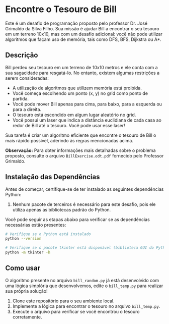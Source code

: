 # Encontre o Tesouro de Bill

Este é um desafio de programação proposto pelo professor Dr. José Grimaldo da Silva Filho. Sua missão é ajudar Bill a encontrar o seu tesouro em um terreno 10x10, mas com um desafio adicional: você não pode utilizar algoritmos que façam uso de memória, tais como DFS, BFS, Dijkstra ou A*.

## Descrição

Bill perdeu seu tesouro em um terreno de 10x10 metros e ele conta com a sua sagacidade para resgatá-lo. No entanto, existem algumas restrições a serem consideradas:
- A utilização de algoritmos que utilizem memória está proibida.
- Você começa escolhendo um ponto (x, y) no grid como ponto de partida.
- Você pode mover Bill apenas para cima, para baixo, para a esquerda ou para a direita.
- O tesouro está escondido em algum lugar aleatório no grid.
- Você possui um laser que indica a distância euclidiana de cada casa ao redor de Bill até o tesouro. Você pode usar esse laser!

Sua tarefa é criar um algoritmo eficiente que encontre o tesouro de Bill o mais rápido possível, aderindo às regras mencionadas acima.

**Observação:** Para obter informações mais detalhadas sobre o problema proposto, consulte o arquivo `BillExercise.odt.pdf` fornecido pelo Professor Grimaldo.

## Instalação das Dependências

Antes de começar, certifique-se de ter instalado as seguintes dependências Python:

1. Nenhum pacote de terceiros é necessário para este desafio, pois ele utiliza apenas as bibliotecas padrão do Python.

Você pode seguir as etapas abaixo para verificar se as dependências necessárias estão presentes:

```bash
# Verifique se o Python está instalado
python --version

# Verifique se o pacote tkinter está disponível (biblioteca GUI do Python)
python -m tkinter -h
```

## Como usar

O algoritmo presente no arquivo `bill_random.py` já está desenvolvido com uma lógica simplória que desenvolvemos, edite o `bill_temp.py` para realizar sua própria solução!

1. Clone este repositório para o seu ambiente local.
2. Implemente a lógica para encontrar o tesouro no arquivo `bill_temp.py`.
3. Execute o arquivo para verificar se você encontrou o tesouro corretamente.
